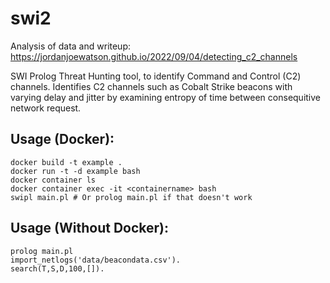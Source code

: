 # swi2

Analysis of data and writeup: https://jordanjoewatson.github.io/2022/09/04/detecting_c2_channels

SWI Prolog Threat Hunting tool, to identify Command and Control (C2) channels. Identifies C2 channels such as Cobalt Strike beacons with varying delay and jitter by examining entropy of time between consequitive network request.

## Usage (Docker):

````
docker build -t example .
docker run -t -d example bash
docker container ls 
docker container exec -it <containername> bash
swipl main.pl # Or prolog main.pl if that doesn't work
````

## Usage (Without Docker):

````
prolog main.pl
import_netlogs('data/beacondata.csv').
search(T,S,D,100,[]).
````
